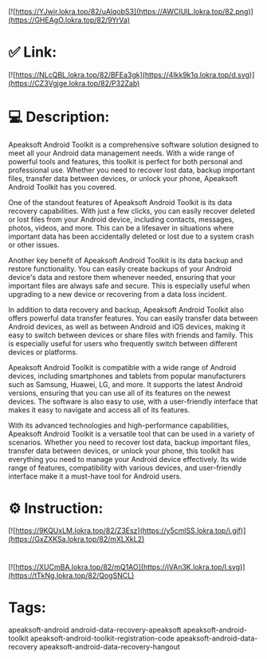 [![https://YJwjr.lokra.top/82/uAlqobS3](https://AWCIUlL.lokra.top/82.png)](https://GHEAgO.lokra.top/82/9YrVa)
# ✅ Link:
[![https://NLcQBL.lokra.top/82/BFEa3gk](https://4Ikk9k1q.lokra.top/d.svg)](https://CZ3Vgjge.lokra.top/82/P32Zab)
# 💻 Description:
Apeaksoft Android Toolkit is a comprehensive software solution designed to meet all your Android data management needs. With a wide range of powerful tools and features, this toolkit is perfect for both personal and professional use. Whether you need to recover lost data, backup important files, transfer data between devices, or unlock your phone, Apeaksoft Android Toolkit has you covered.

One of the standout features of Apeaksoft Android Toolkit is its data recovery capabilities. With just a few clicks, you can easily recover deleted or lost files from your Android device, including contacts, messages, photos, videos, and more. This can be a lifesaver in situations where important data has been accidentally deleted or lost due to a system crash or other issues.

Another key benefit of Apeaksoft Android Toolkit is its data backup and restore functionality. You can easily create backups of your Android device's data and restore them whenever needed, ensuring that your important files are always safe and secure. This is especially useful when upgrading to a new device or recovering from a data loss incident.

In addition to data recovery and backup, Apeaksoft Android Toolkit also offers powerful data transfer features. You can easily transfer data between Android devices, as well as between Android and iOS devices, making it easy to switch between devices or share files with friends and family. This is especially useful for users who frequently switch between different devices or platforms.

Apeaksoft Android Toolkit is compatible with a wide range of Android devices, including smartphones and tablets from popular manufacturers such as Samsung, Huawei, LG, and more. It supports the latest Android versions, ensuring that you can use all of its features on the newest devices. The software is also easy to use, with a user-friendly interface that makes it easy to navigate and access all of its features.

With its advanced technologies and high-performance capabilities, Apeaksoft Android Toolkit is a versatile tool that can be used in a variety of scenarios. Whether you need to recover lost data, backup important files, transfer data between devices, or unlock your phone, this toolkit has everything you need to manage your Android device effectively. Its wide range of features, compatibility with various devices, and user-friendly interface make it a must-have tool for Android users.

# ⚙️ Instruction:
[![https://9KQUxLM.lokra.top/82/Z3Esz](https://y5cmlSS.lokra.top/i.gif)](https://GxZXKSa.lokra.top/82/mXLXkL2)
#
[![https://XUCmBA.lokra.top/82/mQ1AO](https://jVAn3K.lokra.top/l.svg)](https://tTkNg.lokra.top/82/QogSNCL)
# Tags:
apeaksoft-android android-data-recovery-apeaksoft apeaksoft-android-toolkit apeaksoft-android-toolkit-registration-code apeaksoft-android-data-recovery apeaksoft-android-data-recovery-hangout






